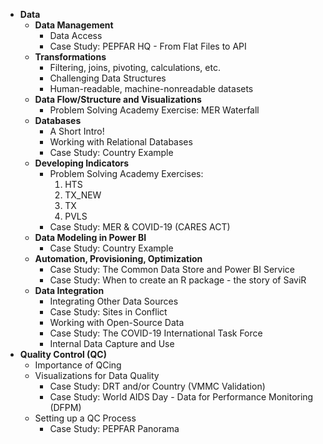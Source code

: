 - **Data**
  - **Data Management**
    - Data Access
    - Case Study: PEPFAR HQ - From Flat Files to API
  - **Transformations**
    - Filtering, joins, pivoting, calculations, etc.
    - Challenging Data Structures
    - Human-readable, machine-nonreadable datasets
  - **Data Flow/Structure and Visualizations**
    - Problem Solving Academy Exercise: MER Waterfall
  - **Databases**
    - A Short Intro!
    - Working with Relational Databases
    - Case Study: Country Example
  - **Developing Indicators**
    - Problem Solving Academy Exercises:
      1. HTS
      2. TX_NEW
      3. TX
      4. PVLS
    - Case Study: MER & COVID-19 (CARES ACT)
  - **Data Modeling in Power BI**
    - Case Study: Country Example
  - **Automation, Provisioning, Optimization**
    - Case Study: The Common Data Store and Power BI Service
    - Case Study: When to create an R package - the story of SaviR
  - **Data Integration**
    - Integrating Other Data Sources
    - Case Study: Sites in Conflict
    - Working with Open-Source Data
    - Case Study: The COVID-19 International Task Force
    - Internal Data Capture and Use
- **Quality Control (QC)**
  - Importance of QCing
  - Visualizations for Data Quality
    - Case Study: DRT and/or Country (VMMC Validation)
    - Case Study: World AIDS Day - Data for Performance Monitoring (DFPM)
  - Setting up a QC Process
    - Case Study: PEPFAR Panorama
